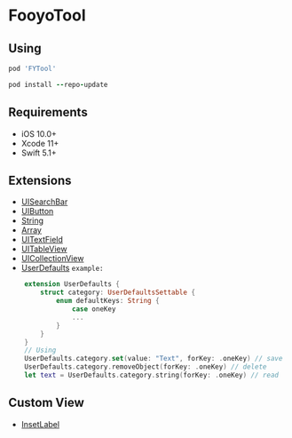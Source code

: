 # FooyoTool

## Using

```ruby
pod 'FYTool'
```

```ruby
pod install --repo-update
```

## Requirements
- iOS 10.0+
- Xcode 11+
- Swift 5.1+

## Extensions
- [UISearchBar](https://github.com/FooyoSG/FYTool/blob/master/Source/Extensions.swift)
- [UIButton](https://github.com/FooyoSG/FYTool/blob/master/Source/Extensions.swift)
- [String](https://github.com/FooyoSG/FYTool/blob/master/Source/Extensions.swift)
- [Array](https://github.com/FooyoSG/FYTool/blob/master/Source/Extensions.swift)
- [UITextField](https://github.com/FooyoSG/FYTool/blob/master/Source/Extensions.swift)
- [UITableView](https://github.com/FooyoSG/FYTool/blob/master/Source/Extensions.swift)
- [UICollectionView](https://github.com/FooyoSG/FYTool/blob/master/Source/Extensions.swift)
- [UserDefaults](https://github.com/FooyoSG/FYTool/blob/master/Source/Extensions.swift) `example:`
```swift
    extension UserDefaults {
        struct category: UserDefaultsSettable {
            enum defaultKeys: String {
                case oneKey
                ...
            }
        }
    }
    // Using
    UserDefaults.category.set(value: "Text", forKey: .oneKey) // save
    UserDefaults.category.removeObject(forKey: .oneKey) // delete
    let text = UserDefaults.category.string(forKey: .oneKey) // read
```

## Custom View

- [InsetLabel](https://github.com/FooyoSG/FYTool/blob/master/Source/InsetLabel.swift)